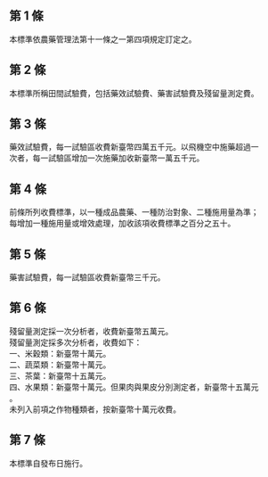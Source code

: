 第 1 條
-------
本標準依農藥管理法第十一條之一第四項規定訂定之。

第 2 條
-------
本標準所稱田間試驗費，包括藥效試驗費、藥害試驗費及殘留量測定費。

第 3 條
-------
藥效試驗費，每一試驗區收費新臺幣四萬五千元。以飛機空中施藥超過一  
次者，每一試驗區增加一次施藥加收新臺幣一萬五千元。

第 4 條
-------
前條所列收費標準，以一種成品農藥、一種防治對象、二種施用量為準；  
每增加一種施用量或增效處理，加收該項收費標準之百分之五十。

第 5 條
-------
藥害試驗費，每一試驗區收費新臺幣三千元。

第 6 條
-------
殘留量測定採一次分析者，收費新臺幣五萬元。  
殘留量測定採多次分析者，收費如下：  
一、米穀類：新臺幣十萬元。  
二、蔬菜類：新臺幣十萬元。  
三、茶葉：新臺幣十五萬元。  
四、水果類：新臺幣十萬元。但果肉與果皮分別測定者，新臺幣十五萬元  
    。  
未列入前項之作物種類者，按新臺幣十萬元收費。

第 7 條
-------
本標準自發布日施行。

